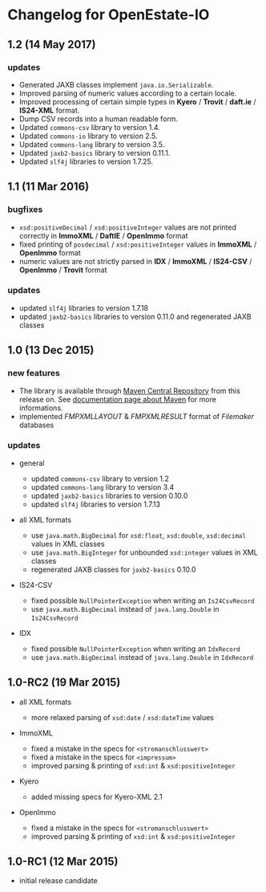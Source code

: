 Changelog for OpenEstate-IO
===========================


1.2 (14 May 2017)
-----------------

### updates

-   Generated JAXB classes implement `java.io.Serializable`.
-   Improved parsing of numeric values according to a certain locale.
-   Improved processing of certain simple types in **Kyero** / **Trovit** /
    **daft.ie** / **IS24-XML** format.
-   Dump CSV records into a human readable form.
-   Updated `commons-csv` library to version 1.4.
-   Updated `commons-io` library to version 2.5.
-   Updated `commons-lang` library to version 3.5.
-   Updated `jaxb2-basics` library to version 0.11.1.
-   Updated `slf4j` libraries to version 1.7.25.


1.1 (11 Mar 2016)
-----------------

### bugfixes

-   `xsd:positiveDecimal` / `xsd:positiveInteger` values are not printed
    correctly in **ImmoXML** / **DaftIE** / **OpenImmo** format
-   fixed printing of `posdecimal` / `xsd:positiveInteger` values in
    **ImmoXML** / **OpenImmo** format
-   numeric values are not strictly parsed in **IDX** / **ImmoXML** /
    **IS24-CSV** / **OpenImmo** / **Trovit** format

### updates

-   updated `slf4j` libraries to version 1.7.18
-   updated `jaxb2-basics` libraries to version 0.11.0 and regenerated JAXB
    classes


1.0 (13 Dec 2015)
-----------------

### new features

-   The library is available through [Maven Central Repository](http://search.maven.org/#search|ga|1|org.openestate.io)
    from this release on. See [documentation page about Maven](https://github.com/OpenEstate/OpenEstate-IO/wiki/Integration-with-Maven)
    for more informations.
-   implemented *FMPXMLLAYOUT* & *FMPXMLRESULT* format of *Filemaker* databases

### updates

-   general

    -   updated `commons-csv` library to version 1.2
    -   updated `commons-lang` library to version 3.4
    -   updated `jaxb2-basics` libraries to version 0.10.0
    -   updated `slf4j` libraries to version 1.7.13

-   all XML formats

    -   use `java.math.BigDecimal` for `xsd:float`, `xsd:double`, `xsd:decimal`
        values in XML classes
    -   use `java.math.BigInteger` for unbounded `xsd:integer`
        values in XML classes
    -   regenerated JAXB classes for `jaxb2-basics` 0.10.0

-   IS24-CSV

    - fixed possible `NullPointerException` when writing an `Is24CsvRecord`
    - use `java.math.BigDecimal` instead of `java.lang.Double` in `Is24CsvRecord`

-   IDX

    - fixed possible `NullPointerException` when writing an `IdxRecord`
    - use `java.math.BigDecimal` instead of `java.lang.Double` in `IdxRecord`


1.0-RC2 (19 Mar 2015)
---------------------

-   all XML formats

    -   more relaxed parsing of `xsd:date` / `xsd:dateTime` values

-   ImmoXML

    -   fixed a mistake in the specs for `<stromanschlusswert>`
    -   fixed a mistake in the specs for `<impressum>`
    -   improved parsing & printing of `xsd:int` & `xsd:positiveInteger`

-   Kyero

    -   added missing specs for Kyero-XML 2.1

-   OpenImmo

    -   fixed a mistake in the specs for `<stromanschlusswert>`
    -   improved parsing & printing of `xsd:int` & `xsd:positiveInteger`


1.0-RC1 (12 Mar 2015)
---------------------

-   initial release candidate
